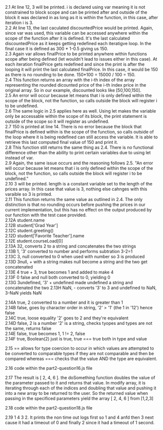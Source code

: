 2.1 At line 12, 3 will be printed. i is declared using var meaning it is not constrained to block scope and can be printed after and outside of the block it was declared in as long as it is within the function, in this case, after iteration i is 3.  
2.2 At line 13, the last caculated discountedPrice would be printed. Again, since var was used, this variable can be accessed anywhere within the scope of the function after it is defined. It's the last calculated discountedPrice as it keeps getting redefined each iteratigve loop. In the final case it is defined as 300 * 1-0.5 giving us 150.  
2.3 Again var allows finalPrice to be printed anywhere within functions scope after being defined (let wouldn't lead to issues either in this case). At each iteration finalPrice gets redefined and since the print is after the looping it will print the last calculated finalPrice. In this case, it would be 150 as there is no rounding to be done. 150*100 = 15000 / 100 = 150.  
2.4 This function returns an array with the i-th index of the array representing the rounded dicounted price of the i-th index price in the original array. So in our example, discounted looks like [50,100,150].  
2.5 An error will occur because let means that i is only defined within the scope of the block, not the function, so calls outside the block will register i to be undefined.  
2.6 The same logic in 2.5 applies here as well. Using let makes the variable only be accessable within the scope of its block, the print statement is outside of the scope so it will register as undefined.  
2.7 150 is printed at line 14. There is no error because the block that finalPrice is defined within is the scope of the function, so calls outside of the loop where it is being redefined can still access the variable. It is able to retrieve this last computed final value of 150 and print it.  
2.8 This function still returns the same thing as 2.4. There is no functional difference other than the ability to print certain variables due to using let instead of var.  
2.9 Again, the same issue occurs and the reasoning follows 2.5. "An error will occur because let means that i is only defined within the scope of the block, not the function, so calls outside the block will register i to be undefined."  
2.10 3 will be printed. length is a constant variable set to the length of the prices array. In this case that value is 3, nothing else cahnges with this varaible so 3 is printed.  
2.11 This function returns the same value as outlined in 2.4. The only distinction is that no rounding occurs before pushing the prices in our current implementation, but this has no effect on the output produced by our function with the test case provided.  
2.12A student.name  
2.12B student['Grad Year']  
2.12C student.greeting()  
2.12D student['Favorite Teacher'].name  
2.12E student.courseLoad[0]  
2.13A 32, converts 2 to a string and concatenates the two strings  
2.13B 1, '3' converted to number and performs subtration 3-2=1  
2.13C 3, null converted to 0 when used with number so 3 is produced  
2.13D 3null, + with a string makes null become a string and the two get concatenated  
2.13E 4 true + 3, true becomes 1 and added to make 4  
2.13F 0 false and null both converted to 0, yielding 0  
2.13G 3undefined, '3' + undefined made undefined a string and concatenated the two
2.13H NaN, - converts '3' to 3 and undefined to NaN, 3-NaN yields NaN  

2.14A true, 2 converted to a number and it is greater than 1  
2.14B false, goes by character order in string, '2' > '1' (the 1 in '12') hence false  
2.14C true, loose equality '2' goes to 2 and they're equivalent  
2.14D false, 2 is a number '2' is a string, checks tyopes and types are not the same, returns false  
2.14E false, true becomes 1, 1 != 2, false  
2.14F true, Boolean(2) just is true, true === true both in type and value  

2.15 == allows for type coercion to occur in which values are attempted to be converted to comparable types if they are not comparable and then be compared whereas === checks that the value AND the type are equivalent.  

2.16 code within the part2-question16.js file  

2.17 The result is [ 2, 4, 6 ]. the doSomething function doubles the value of the parameter passed to it and returns that value. In modify array, it is iterating through each of the indices and doubling that value and pushing it into a new array to be returned to the user. So the returned value when passing in the specificed parameters yield the array [ 2, 4, 6 ] from [1,2,3]  

2.18 code within the part2-question18.js file  

2.19 1 4 3 2. It prints the non time out logs first so 1 and 4 anfd then 3 next cause it had a timeout of 0 and finally 2 since it had a timeout of 1 second.  